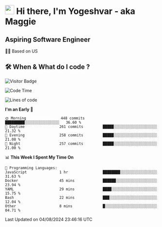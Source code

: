 <h1><img src="https://emojis.slackmojis.com/emojis/images/1531849430/4246/blob-sunglasses.gif?1531849430" width="30"/> Hi there, I'm Yogeshvar - aka Maggie</h1>

## Aspiring Software Engineer
🏂🏻  Based on US 

## 🛠 When & What do I code ?  

![Visitor Badge](https://visitor-badge.feriirawann.repl.co?username=yogeshvar&repo=yogeshvar&label=Visitors&style=plastic&color=%23457BFF&contentType=svg)

<!--START_SECTION:waka-->
![Code Time](http://img.shields.io/badge/Code%20Time-2%2C919%20hrs%2051%20mins-blue)

![Lines of code](https://img.shields.io/badge/From%20Hello%20World%20I%27ve%20Written-4.1%20million%20lines%20of%20code-blue)

**I'm an Early 🐤** 

```text
🌞 Morning                448 commits         █████████░░░░░░░░░░░░░░░░   36.60 % 
🌆 Daytime                261 commits         █████░░░░░░░░░░░░░░░░░░░░   21.32 % 
🌃 Evening                258 commits         █████░░░░░░░░░░░░░░░░░░░░   21.08 % 
🌙 Night                  257 commits         █████░░░░░░░░░░░░░░░░░░░░   21.00 % 
```


📊 **This Week I Spent My Time On** 

```text
💬 Programming Languages: 
JavaScript               1 hr                ████████░░░░░░░░░░░░░░░░░   31.63 % 
Docker                   45 mins             ██████░░░░░░░░░░░░░░░░░░░   23.94 % 
YAML                     29 mins             ████░░░░░░░░░░░░░░░░░░░░░   15.75 % 
Bash                     22 mins             ███░░░░░░░░░░░░░░░░░░░░░░   12.04 % 
Other                    8 mins              █░░░░░░░░░░░░░░░░░░░░░░░░   04.71 % 
```


 Last Updated on 04/08/2024 23:46:16 UTC
<!--END_SECTION:waka-->
